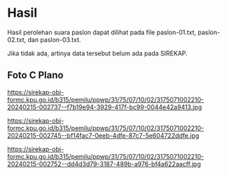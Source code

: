 # Hasil

Hasil perolehan suara paslon dapat dilihat pada file paslon-01.txt, paslon-02.txt, dan paslon-03.txt.

Jika tidak ada, artinya data tersebut belum ada pada SIREKAP.

## Foto C Plano

https://sirekap-obj-formc.kpu.go.id/b315/pemilu/ppwp/31/75/07/10/02/3175071002210-20240215-002737--f7b19e94-3929-417f-bc99-0044e42a9413.jpg

https://sirekap-obj-formc.kpu.go.id/b315/pemilu/ppwp/31/75/07/10/02/3175071002210-20240215-002745--bf14fac7-0eeb-4dfe-87c7-5e604722ddfe.jpg

https://sirekap-obj-formc.kpu.go.id/b315/pemilu/ppwp/31/75/07/10/02/3175071002210-20240215-002752--dd4d3d79-3187-489b-a976-bf4a622aacff.jpg
